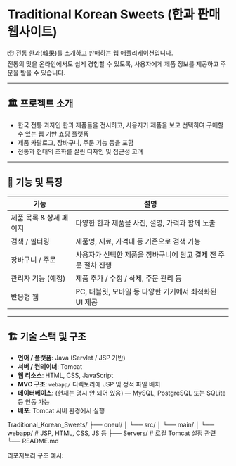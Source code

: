 # Traditional Korean Sweets (한과 판매 웹사이트)

📦 전통 한과(韓果)를 소개하고 판매하는 웹 애플리케이션입니다.  
전통의 맛을 온라인에서도 쉽게 경험할 수 있도록, 사용자에게 제품 정보를 제공하고 주문을 받을 수 있습니다.

---

## 🏛️ 프로젝트 소개

- 한국 전통 과자인 한과 제품들을 전시하고, 사용자가 제품을 보고 선택하여 구매할 수 있는 웹 기반 쇼핑 플랫폼  
- 제품 카탈로그, 장바구니, 주문 기능 등을 포함  
- 전통과 현대의 조화를 살린 디자인 및 접근성 고려  

---

## 🧩 기능 및 특징

| 기능 | 설명 |
|---|------|
| 제품 목록 & 상세 페이지 | 다양한 한과 제품을 사진, 설명, 가격과 함께 노출 |
| 검색 / 필터링 | 제품명, 재료, 가격대 등 기준으로 검색 가능 |
| 장바구니 / 주문 | 사용자가 선택한 제품을 장바구니에 담고 결제 전 주문 절차 진행 |
| 관리자 기능 (예정) | 제품 추가 / 수정 / 삭제, 주문 관리 등 |
| 반응형 웹 | PC, 태블릿, 모바일 등 다양한 기기에서 최적화된 UI 제공 |

---

## 🏗️ 기술 스택 및 구조

- **언어 / 플랫폼**: Java (Servlet / JSP 기반)  
- **서버 / 컨테이너**: Tomcat  
- **웹 리소스**: HTML, CSS, JavaScript  
- **MVC 구조**: `webapp/` 디렉토리에 JSP 및 정적 파일 배치  
- **데이터베이스**: (현재는 명시 안 되어 있음) — MySQL, PostgreSQL 또는 SQLite 등 연동 가능  
- **배포**: Tomcat 서버 환경에서 실행

Traditional_Korean_Sweets/
├── oneul/
│ └── src/
│ └── main/
│ └── webapp/ # JSP, HTML, CSS, JS 등
├── Servers/ # 로컬 Tomcat 설정 관련
└── README.md

리포지토리 구조 예시:
